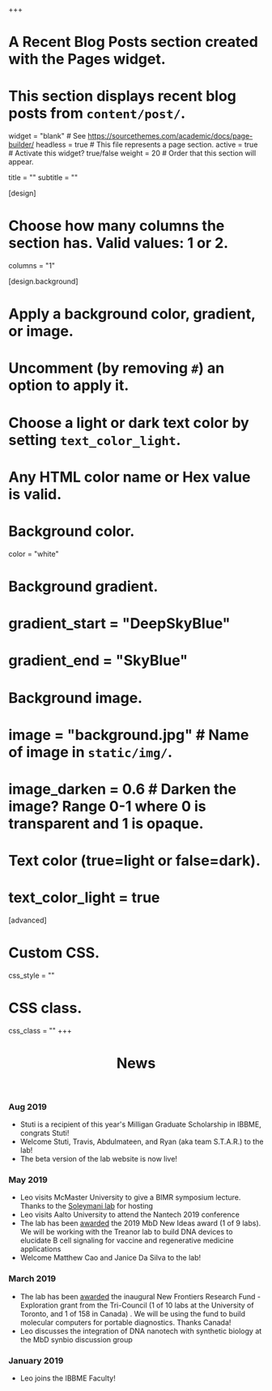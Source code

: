 +++
# A Recent Blog Posts section created with the Pages widget.
# This section displays recent blog posts from `content/post/`.

widget = "blank"  # See https://sourcethemes.com/academic/docs/page-builder/
headless = true  # This file represents a page section.
active = true  # Activate this widget? true/false
weight = 20  # Order that this section will appear.

title = ""
subtitle = ""
  
[design]
  # Choose how many columns the section has. Valid values: 1 or 2.
  columns = "1"
  
[design.background]
  # Apply a background color, gradient, or image.
  #   Uncomment (by removing `#`) an option to apply it.
  #   Choose a light or dark text color by setting `text_color_light`.
  #   Any HTML color name or Hex value is valid.
  
  # Background color.
  color = "white"
  
  # Background gradient.
  # gradient_start = "DeepSkyBlue"
  # gradient_end = "SkyBlue"
  
  # Background image.
  # image = "background.jpg"  # Name of image in `static/img/`.
  # image_darken = 0.6  # Darken the image? Range 0-1 where 0 is transparent and 1 is opaque.

  # Text color (true=light or false=dark).
  # text_color_light = true
  
[advanced]
 # Custom CSS. 
 css_style = ""
 
 # CSS class.
 css_class = ""
+++

<div style="text-align:center"><h1>News</h1></div>

<br>

### Aug 2019
- Stuti is a recipient of this year's Milligan Graduate Scholarship in IBBME, congrats Stuti!
- Welcome Stuti, Travis, Abdulmateen, and Ryan (aka team S.T.A.R.) to the lab!
- The beta version of the lab website is now live!

### May 2019
- Leo visits McMaster University to give a BIMR symposium lecture. Thanks to the [Soleymani lab](http://geneticsensing.com/) for hosting
- Leo visits Aalto University to attend the Nantech 2019 conference
- The lab has been [awarded](https://mbd.utoronto.ca/news/new-ideas-2019/) the 2019 MbD New Ideas award (1 of 9 labs). We will be working with the Treanor lab to build DNA devices to elucidate B cell signaling for vaccine and regenerative medicine applications
- Welcome Matthew Cao and Janice Da Silva to the lab!


### March 2019
- The lab has been [awarded](http://www.sshrc-crsh.gc.ca/funding-financement/nfrf-fnfr/exploration/2018/award_recipients-beneficiaires_du_financement-eng.aspx) the inaugural New Frontiers Research Fund - Exploration grant from the Tri-Council (1 of 10 labs at the University of Toronto, and 1 of 158 in Canada) . We will be using the fund to build molecular computers for portable diagnostics. Thanks Canada!
- Leo discusses the integration of DNA nanotech with synthetic biology at the MbD synbio discussion group


### January 2019
- Leo joins the IBBME Faculty!
